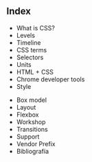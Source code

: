 
## Index

<div>
<ul>
  <li>What is CSS?</li>
  <li>Levels</li>
  <li>Timeline</li>
  <li>CSS terms</li>
  <li>Selectors</li>
  <li>Units</li>
  <li>HTML + CSS</li>
  <li>Chrome developer tools</li>
  <li>Style</li>
</ul>
<ul>
</ul>
<ul>
</ul>
<ul>
  <li>Box model</li>
  <li>Layout</li>
  <li>Flexbox</li>
  <li>Workshop</li>
  <li>Transitions</li>
  <li>Support</li>
  <li>Vendor Prefix</li>
  <li>Bibliografía</li>
</ul>
</div>